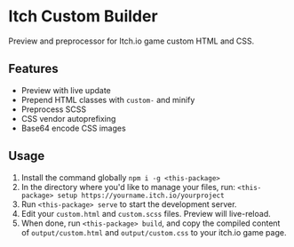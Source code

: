 # Itch Custom Builder

Preview and preprocessor for Itch.io game custom HTML and CSS.

## Features

* Preview with live update
* Prepend HTML classes with `custom-` and minify
* Preprocess SCSS
* CSS vendor autoprefixing
* Base64 encode CSS images

## Usage

1. Install the command globally `npm i -g <this-package>`
2. In the directory where you'd like to manage your files, run: 
   `<this-package> setup https://yourname.itch.io/yourproject`
3. Run `<this-package> serve` to start the development server.
4. Edit your `custom.html` and `custom.scss` files. Preview will live-reload.
5. When done, run `<this-package> build`, and copy the compiled content of `output/custom.html` and `output/custom.css`
 to your itch.io game page.
